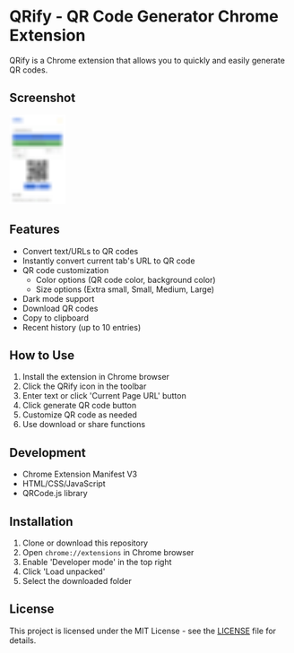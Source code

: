 # QRify - QR Code Generator Chrome Extension

QRify is a Chrome extension that allows you to quickly and easily generate QR codes.

## Screenshot
<img src="./img/app.png" width="100" alt="QRify App">

## Features

- Convert text/URLs to QR codes
- Instantly convert current tab's URL to QR code
- QR code customization
  - Color options (QR code color, background color)
  - Size options (Extra small, Small, Medium, Large)
- Dark mode support
- Download QR codes
- Copy to clipboard
- Recent history (up to 10 entries)

## How to Use

1. Install the extension in Chrome browser
2. Click the QRify icon in the toolbar
3. Enter text or click 'Current Page URL' button
4. Click generate QR code button
5. Customize QR code as needed
6. Use download or share functions

## Development

- Chrome Extension Manifest V3
- HTML/CSS/JavaScript
- QRCode.js library

## Installation

1. Clone or download this repository
2. Open `chrome://extensions` in Chrome browser
3. Enable 'Developer mode' in the top right
4. Click 'Load unpacked'
5. Select the downloaded folder

## License
This project is licensed under the MIT License - see the [LICENSE](LICENSE) file for details.